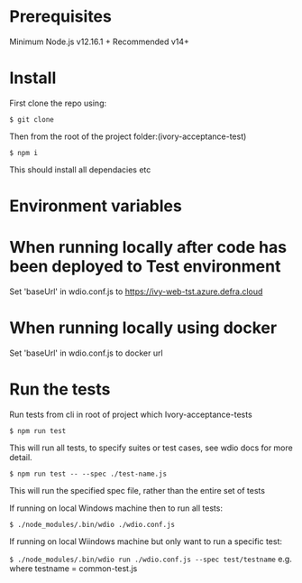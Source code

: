 
# Prerequisites

Minimum Node.js v12.16.1 +
Recommended v14+

# Install

First clone the repo using:

`$ git clone`

Then from the root of the project folder:(ivory-acceptance-test)

`$ npm i`

This should install all dependacies etc

# Environment variables
# When running locally after code has been deployed to Test environment
 Set 'baseUrl' in wdio.conf.js to https://ivy-web-tst.azure.defra.cloud

# When running locally using docker
Set 'baseUrl' in wdio.conf.js to docker url

# Run the tests

Run tests from cli in root of project which Ivory-acceptance-tests

`$ npm run test`

This will run all tests, to specify suites or test cases, see wdio docs for more detail.

`$ npm run test -- --spec ./test-name.js`

This will run the specified spec file, rather than the entire set of tests

If running on local Windows machine then to run all tests:

`$ ./node_modules/.bin/wdio ./wdio.conf.js`

If running on local Wiindows machine but only want to run a specific test:

`$ ./node_modules/.bin/wdio run ./wdio.conf.js --spec test/testname`  e.g. where testname = common-test.js
